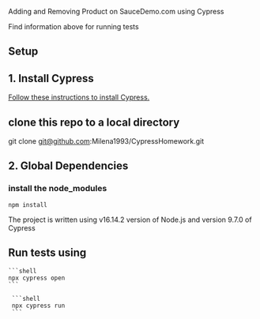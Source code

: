 Adding and Removing Product on SauceDemo.com using Cypress

Find information above for running tests
## Setup

## 1. Install Cypress

[Follow these instructions to install Cypress.](https://on.cypress.io/installing-cypress)


## clone this repo to a local directory
git clone git@github.com:Milena1993/CypressHomework.git


## 2. Global Dependencies
### install the node_modules
 ```shell
npm install
 ```
 
 The project is written using v16.14.2 version of Node.js and version 9.7.0 of Cypress

  
## Run tests using

    ```shell
    npx cypress open
    ```
    
     ```shell
     npx cypress run
     ```


